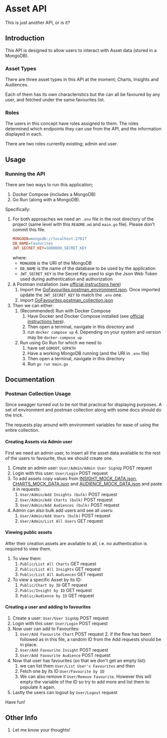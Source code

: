 # Asset API

This is just another API, or is it?

## Introduction

This API is designed to allow users to interact with Asset data (stored in a MongoDB).

### Asset Types

There are three asset types in this API at the moment;
Charts, Insights and Audiences.

Each of them has its own characteristics but the can all be favoured by any user,
and fetched under the same favourites list.

### Roles

The users in this concept have roles assigned to them.
The roles determined which endpoints they can use from the API, 
and the information displayed in each.

There are two roles currently existing; admin and user.

## Usage

### Running the API

There are two ways to run this application;

1. Docker Compose (includes a MongoDB)
2. Go Run (along with a MongoDB).

Specifically:

1. For both approaches we need an `.env` file in the root directory of the project
   (same level with this `README.md` and `main.go` file). Please don't commit this file.
    ```ini
    MONGODB=mongodb://localhost:27017
    DB_NAME=favourites
    JWT_SECRET_KEY=SOOOOOO_SECRET_KEY
   ```
   where:
    * `MONGODB` is the URI of the MongoDB
    * `DB_NAME` is the name of the database to be used by the application
    * `JWT_SECRET_KEY` is the Secret Key used to sign the Json Web Token
      used during authentication and authorization
2. A Postman installation (see [official instructions here](https://www.postman.com/downloads/))
    1. Import the [GoFavourites.postman_environment.json](GoFavourites.postman_environment.json).
        Once imported update the `JWT_SECRET_KEY` to match the `.env` one.
    2. import [GoFavourites.postman_collection.json](GoFavourites.postman_collection.json)
3. Then we can either:
   1. (Recommended) Run with Docker Compose
      1. Have Docker and Docker Compose installed
         (see [official instructions here](https://docs.docker.com/compose/install/)).
      2. Then open a terminal, navigate in this directory and
      3. run `docker compose up`
         4. Depending on your system and version may be `docker-compose up`
   2. Run using Go Run for which we need to
      1. have set `GOROOT`, `GOPATH`
      2. Have a working MongoDB running (and the URI in `.env` file)
      3. Then open a terminal, navigate in this directory
      4. Run `go run main.go`


##  Documentation
### Postman Collection Usage
Since swagger turned out to be not that practical for displaying purposes.
A set of environment and postman collection along with some docs should do the trick.

The requests play around with environment variables for ease of using the entire collection.

#### Creating Assets via Admin user
First we need an admin user, 
to insert all the asset data 
available to the rest of the users to favourite,
thus we should create one.

1. Create an admin user: `User/Admin/Admin User SignUp` POST request
2. Login with this user: `User/Login` POST request
3. To add assets copy values from [INSIGHT_MOCK_DATA.json](INSIGHT_MOCK_DATA.json),
[CHARTS_MOCK_DATA.json](CHARTS_MOCK_DATA.json) and
[AUDIENCE_MOCK_DATA.json](AUDIENCE_MOCK_DATA.json) and paste it in requests:
   1. `User/Admin/Add Insights (bulk)` POST request
   2. `User/Admin/Add Charts (bulk)` POST request 
   3. `User/Admin/Add Audiences (bulk)` POST request 
4. Admin can also bulk add users and see all users:
   1. `User/Admin/Add Users (bulk)` POST request
   2. `User/Admin/List All Users` GET request

#### Viewing public assets 
After their creation assets are available to all, 
i.e. no authentication is required to view them.
1. To view them:
    1. `Public/List All Charts` GET request
    2. `Public/List All Insights` GET request
    3. `Public/List All Audiences` GET request
2. To view a specific Asset by its ID:
   1. `Public/Chart by ID` GET request
   1. `Public/Insight by ID` GET request
   1. `Public/Audience by ID` GET request

#### Creating a user and adding to favourites
1. Create a user: `User/User SignUp` POST request
2. Login with this user: `User/Login` POST request
3. Now user can add to Favourites: 
   1. `User/Add Favourite Chart` POST request
      2. if the flow has been followed as in this file, 
      a random ID from the Add requests should be in place.
   2. `User/Add Favourite Insight` POST request
   2. `User/Add Favourite Audience` POST request
4. Now that user has favourites (so that we don't get an empty list):
   1. we can list them `User/List User's Favourites` and then
   1. Fetch one by its ID `User/Favourite by ID`
   2. We can also remove it `User/Remove Favourite`.
      However this will empty the variable of the ID so try to add more
        and list them to populate it again.
5. Lastly the users can logout by `User/Logout` request

Have fun!

## Other Info

1. Let me know your thoughts!
